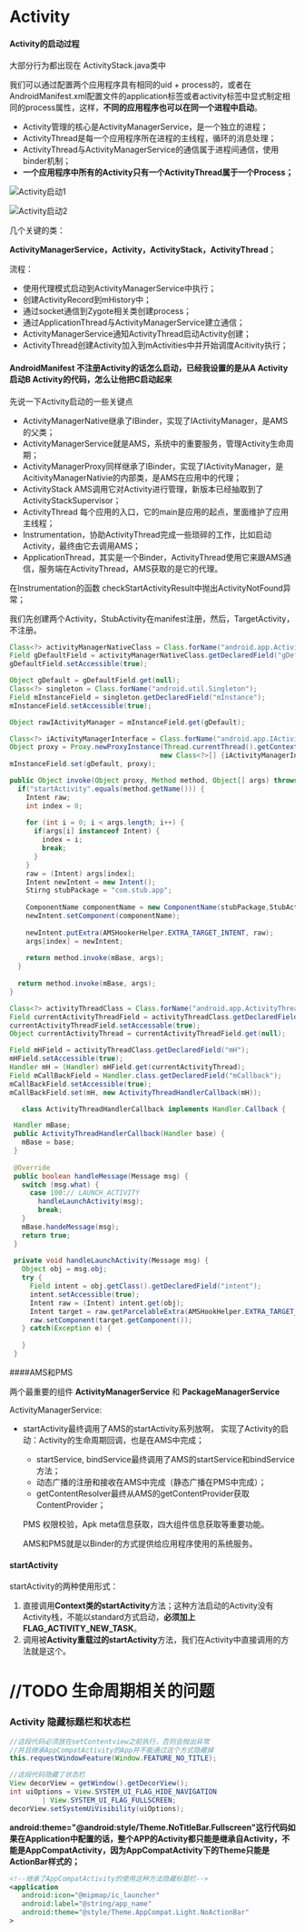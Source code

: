 # Activity

#### Activity的启动过程



大部分行为都出现在 ActivityStack.java类中

我们可以通过配置两个应用程序具有相同的uid + process的，或者在AndroidManifest.xml配置文件的application标签或者activity标签中显式制定相同的process属性，这样，**不同的应用程序也可以在同一个进程中启动**。

- Activity管理的核心是ActivityManagerService，是一个独立的进程；
- ActivityThread是每一个应用程序所在进程的主线程，循环的消息处理；
- ActivityThread与ActivityManagerService的通信属于进程间通信，使用binder机制；
- **一个应用程序中所有的Activity只有一个ActivityThread属于一个Process；**

![Activity启动1](../assert/Activity启动1.png)

![Activity启动2](../assert/Activity启动2.png)

几个关键的类：

**ActivityManagerService，Activity，ActivityStack，ActivityThread**；

流程：

- 使用代理模式启动到ActivityManagerService中执行；
- 创建ActivityRecord到mHistory中；
- 通过socket通信到Zygote相关类创建process；
- 通过ApplicationThread与ActivityManagerService建立通信；
- ActivityManagerService通知ActivityThread启动Activity创建；
- ActivityThread创建Activity加入到mActivities中并开始调度Acitivity执行；




#### AndroidManifest 不注册Activity的话怎么启动，已经我设置的是从A Activity 启动B Activity的代码，怎么让他把C启动起来

先说一下Activity启动的一些关键点

- ActivityManagerNative继承了IBinder，实现了IActivityManager，是AMS的父类；
- ActivityManagerService就是AMS，系统中的重要服务，管理Activity生命周期；
- ActivityManagerProxy同样继承了IBinder，实现了IActivityManager，是AcitivityManagerNativie的内部类，是AMS在应用中的代理；
- ActivityStack AMS调用它对Activity进行管理，新版本已经抽取到了ActivityStackSupervisor；
- ActivityThread 每个应用的入口，它的main是应用的起点，里面维护了应用主线程；
- Instrumentation，协助ActivityThread完成一些琐碎的工作，比如启动Activity，最终由它去调用AMS；
- ApplicationThread，其实是一个Binder，ActivityThread使用它来跟AMS通信，服务端在ActivityThread，AMS获取的是它的代理。

在Instrumentation的函数 checkStartActivityResult中抛出ActivityNotFound异常；

我们先创建两个Activity，StubActivity在manifest注册，然后，TargetActivity，不注册。

```java
Class<?> activityManagerNativeClass = Class.forName("android.app.ActivityManagerNative");
Field gDefaultField = activityManagerNativeClass.getDeclaredField("gDefault");
gDefaultField.setAccessible(true);

Object gDefault = gDefaultField.get(null);
Class<?> singleton = Class.forName("android.util.Singleton");
Field mInstanceField = singleton.getDeclaredField("mInstance");
mInstanceField.setAccessible(true);

Object rawIActivityManager = mInstanceField.get(gDefault);

Class<?> iActivityManagerInterface = Class.forName("android.app.IActivityManager");
Object proxy = Proxy.newProxyInstance(Thread.currentThread().getContextClassLoader(),
                                     new Class<?>[] {iActivityManagerInterface}, new IActivityManagerHandler(rawIActivityManager));
mInstanceField.set(gDefault, proxy);

public Object invoke(Object proxy, Method method, Object[] args) throws Throwable {
  if("startActivity".equals(method.getName())) {
    Intent raw;
    int index = 0;
    
    for (int i = 0; i < args.length; i++) {
      if(args[i] instanceof Intent) {
        index = i;
        break;
      }
    }
    raw = (Intent) args[index];
    Intent newIntent = new Intent();
    Stirng stubPackage = "com.stub.app";
    
    ComponentName componentName = new ComponentName(stubPackage,StubActivity.class.getName());
    newIntent.setComponent(componentName);
    
    newIntent.putExtra(AMSHookerHelper.EXTRA_TARGET_INTENT, raw);
    args[index] = newIntent;
    
    return method.invoke(mBase, args);
  }
  
  return method.invoke(mBase, args);
}

Class<?> activityThreadClass = Class.forName("android.app.ActivityThread");
Field currentActivityThreadField = activityThreadClass.getDeclaredField("sCurrentActivityThread");
currentActivityThreadField.setAccessable(true);
Object currentActivityThread = currentActivityThreadField.get(null);

Field mHField = activityThreadClass.getDeclaredField("mH");
mHField.setAccessible(true);
Handler mH = (Handler) mHField.get(currentActivityThread);
Field mCallBackField = Handler.class.getDeclaredField("mCallback");
mCallBackField.setAccessible(true);
mCallBackField.set(mH, new ActivityThreadHandlerCallback(mH));
```
```java
   class ActivityThreadHandlerCallback implements Handler.Callback {

 Handler mBase;
 public ActivityThreadHandlerCallback(Handler base) {
   mBase = base;
 }
 
 @Override
 public boolean handleMessage(Message msg) {
   switch (msg.what) {
     case 100:// LAUNCH_ACTIVITY
       handleLaunchActivity(msg);
       break;
   }
   mBase.handeMessage(msg);
   return true;
 }
 
 private void handleLaunchActivity(Message msg) {
   Object obj = msg.obj;
   try {
     Field intent = obj.getClass().getDeclaredField("intent");
     intent.setAccessible(true);
     Intent raw = (Intent) intent.get(obj);
     Intent target = raw.getParcelableExtra(AMSHookHelper.EXTRA_TARGET_INTENT);
     raw.setComponent(target.getComponent());
   } catch(Exception e) {
     
   }
 }
```


####AMS和PMS

  两个最重要的组件 **ActivityManagerService** 和 **PackageManagerService**

  ActivityManagerService:

- startActivity最终调用了AMS的startActivity系列放啊， 实现了Activity的启动：Activity的生命周期回调，也是在AMS中完成；
  - startService, bindService最终调用了AMS的startService和bindService方法；
  - 动态广播的注册和接收在AMS中完成（静态广播在PMS中完成）；
  - getContentResolver最终从AMS的getContentProvider获取ContentProvider；


  PMS 权限校验，Apk meta信息获取，四大组件信息获取等重要功能。

  AMS和PMS就是以Binder的方式提供给应用程序使用的系统服务。



#### startActivity

  startActivity的两种使用形式：

1. 直接调用**Context类的startActivity**方法；这种方法启动的Activity没有Activity栈，不能以standard方式启动，**必须加上FLAG_ACTIVITY_NEW_TASK**。
2. 调用被**Activity重载过的startActivity**方法，我们在Activity中直接调用的方法就是这个。





# //TODO 生命周期相关的问题

### Activity 隐藏标题栏和状态栏

```java
//这段代码必须放在setContentview之前执行，否则会抛出异常
//并且继承AppCompatActivity的App并不能通过这个方式隐藏掉
this.requestWindowFeature(Window.FEATURE_NO_TITLE);
```

```java
//这段代码隐藏了状态栏
View decorView = getWindow().getDecorView();
int uiOptions = View.SYSTEM_UI_FLAG_HIDE_NAVIGATION
        | View.SYSTEM_UI_FLAG_FULLSCREEN;
decorView.setSystemUiVisibility(uiOptions);
```

**android:theme="@android:style/Theme.NoTitleBar.Fullscreen"这行代码如果在Application中配置的话，整个APP的Activity都只能是继承自Activity，不能是AppCompatActivity，因为AppCompatActivity下的Theme只能是ActionBar样式的；**

```xml
<!--继承了AppCompatActivity的使用这种方法隐藏标题栏-->
<application    
   android:icon="@mipmap/ic_launcher"    
   android:label="@string/app_name"    
   android:theme="@style/Theme.AppCompat.Light.NoActionBar"
>
```

